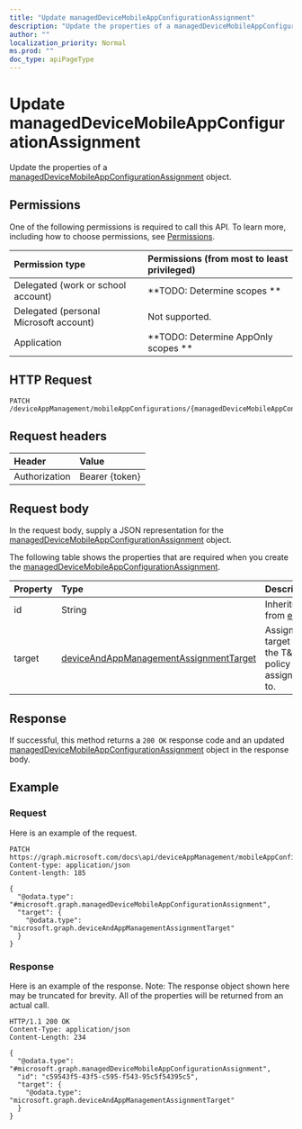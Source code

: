 ```yaml
---
title: "Update managedDeviceMobileAppConfigurationAssignment"
description: "Update the properties of a managedDeviceMobileAppConfigurationAssignment object."
author: ""
localization_priority: Normal
ms.prod: ""
doc_type: apiPageType
---
```


# Update managedDeviceMobileAppConfigurationAssignment

Update the properties of a [managedDeviceMobileAppConfigurationAssignment](../resources/manageddevicemobileappconfigurationassignment.md) object.

## Permissions
One of the following permissions is required to call this API. To learn more, including how to choose permissions, see [Permissions](/concepts/permissions-reference.md).

|Permission type|Permissions (from most to least privileged)|
|:---|:---|
|Delegated (work or school account)|**TODO: Determine scopes **|
|Delegated (personal Microsoft account)|Not supported.|
|Application|**TODO: Determine AppOnly scopes **|

## HTTP Request
<!-- {
  "blockType": "ignored"
}
-->
``` http
PATCH /deviceAppManagement/mobileAppConfigurations/{managedDeviceMobileAppConfigurationId}/assignments/{managedDeviceMobileAppConfigurationAssignmentId}
```

## Request headers
|Header|Value|
|:---|:---|
|Authorization|Bearer {token}|

## Request body
In the request body, supply a JSON representation for the [managedDeviceMobileAppConfigurationAssignment](../resources/managedDeviceMobileAppConfigurationAssignment.md) object.

The following table shows the properties that are required when you create the [managedDeviceMobileAppConfigurationAssignment](../resources/manageddevicemobileappconfigurationassignment.md).

|Property|Type|Description|
|:---|:---|:---|
|id|String| Inherited from [entity](../resources/entity.md)|
|target|[deviceAndAppManagementAssignmentTarget](../resources/intune-apps-deviceAndAppManagementAssignmentTarget.md)|Assignment target that the T&C policy is assigned to.|



## Response
If successful, this method returns a `200 OK` response code and an updated [managedDeviceMobileAppConfigurationAssignment](../resources/manageddevicemobileappconfigurationassignment.md) object in the response body.

## Example

### Request
Here is an example of the request.
<!-- {
  "blockType": "request",
  "name": "update_manageddevicemobileappconfigurationassignment"
}
-->
``` http
PATCH https://graph.microsoft.com/docs\api/deviceAppManagement/mobileAppConfigurations/{managedDeviceMobileAppConfigurationId}/assignments/{managedDeviceMobileAppConfigurationAssignmentId}
Content-type: application/json
Content-length: 185

{
  "@odata.type": "#microsoft.graph.managedDeviceMobileAppConfigurationAssignment",
  "target": {
    "@odata.type": "microsoft.graph.deviceAndAppManagementAssignmentTarget"
  }
}
```

### Response
Here is an example of the response. Note: The response object shown here may be truncated for brevity. All of the properties will be returned from an actual call.
<!-- {
  "blockType": "response",
  "truncated": true
}
-->
``` http
HTTP/1.1 200 OK
Content-Type: application/json
Content-Length: 234

{
  "@odata.type": "#microsoft.graph.managedDeviceMobileAppConfigurationAssignment",
  "id": "c59543f5-43f5-c595-f543-95c5f54395c5",
  "target": {
    "@odata.type": "microsoft.graph.deviceAndAppManagementAssignmentTarget"
  }
}
```

